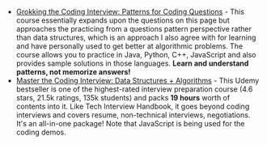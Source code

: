 - [Grokking the Coding Interview: Patterns for Coding Questions](https://www.educative.io/courses/grokking-the-coding-interview?aff=x23W) - This course essentially expands upon the questions on this page but approaches the practicing from a questions pattern perspective rather than data structures, which is an approach I also agree with for learning and have personally used to get better at algorithmic problems. The course allows you to practice in Java, Python, C++, JavaScript and also provides sample solutions in those languages. **Learn and understand patterns, not memorize answers!**
- [Master the Coding Interview: Data Structures + Algorithms](https://fxo.co/DQpY) - This Udemy bestseller is one of the highest-rated interview preparation course (4.6 stars, 21.5k ratings, 135k students) and packs **19 hours** worth of contents into it. Like Tech Interview Handbook, it goes beyond coding interviews and covers resume, non-technical interviews, negotiations. It's an all-in-one package! Note that JavaScript is being used for the coding demos.
